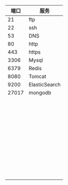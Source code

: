 | 端口  | 服务          |
| ----- | ------------- |
| 21    | ftp           |
| 22    | ssh           |
| 53    | DNS           |
| 80    | http          |
| 443   | https         |
| 3306  | Mysql         |
| 6379  | Redis         |
| 8080  | Tomcat        |
| 9200  | ElasticSearch |
| 27017 | mongodb       |
|       |               |
|       |               |
|       |               |
|       |               |
|       |               |
|       |               |
|       |               |
|       |               |
|       |               |
|       |               |
|       |               |
|       |               |
|       |               |
|       |               |
|       |               |
|       |               |
|       |               |
|       |               |
|       |               |
|       |               |
|       |               |
|       |               |
|       |               |
|       |               |
|       |               |
|       |               |
|       |               |
|       |               |
|       |               |
|       |               |
|       |               |
|       |               |
|       |               |
|       |               |
|       |               |
|       |               |
|       |               |
|       |               |
|       |               |
|       |               |
|       |               |
|       |               |
|       |               |
|       |               |

